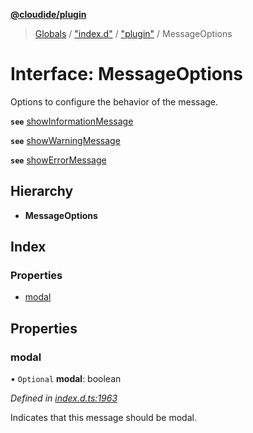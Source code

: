 **[@cloudide/plugin](../README.md)**

> [Globals](../README.md) / ["index.d"](../modules/_index_d_.md) / ["plugin"](../modules/_index_d_._plugin_.md) / MessageOptions

# Interface: MessageOptions

Options to configure the behavior of the message.

**`see`** [showInformationMessage](#window.showInformationMessage)

**`see`** [showWarningMessage](#window.showWarningMessage)

**`see`** [showErrorMessage](#window.showErrorMessage)

## Hierarchy

* **MessageOptions**

## Index

### Properties

* [modal](_index_d_._plugin_.messageoptions.md#modal)

## Properties

### modal

• `Optional` **modal**: boolean

*Defined in [index.d.ts:1963](https://github.com/shuyaqian/cloudide-plugin-api/blob/6d83fa1/index.d.ts#L1963)*

Indicates that this message should be modal.
